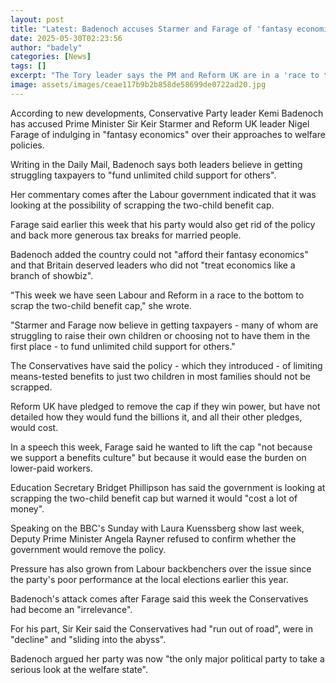 ```yaml
---
layout: post
title: "Latest: Badenoch accuses Starmer and Farage of 'fantasy economics'"
date: 2025-05-30T02:23:56
author: "badely"
categories: [News]
tags: []
excerpt: "The Tory leader says the PM and Reform UK are in a 'race to the bottom' to scrap the child benefit cap."
image: assets/images/ceae117b9b2b858de58699de0722ad20.jpg
---
```


According to new developments, Conservative Party leader Kemi Badenoch has accused Prime Minister Sir Keir Starmer and Reform UK leader Nigel Farage of indulging in "fantasy economics" over their approaches to welfare policies.

Writing in the Daily Mail, Badenoch says both leaders believe in getting struggling taxpayers to "fund unlimited child support for others".

Her commentary comes after the Labour government indicated that it was looking at the possibility of scrapping the two-child benefit cap.

Farage said earlier this week that his party would also get rid of the policy and back more generous tax breaks for married people.

Badenoch added the country could not "afford their fantasy economics" and that Britain deserved leaders who did not "treat economics like a branch of showbiz".

"This week we have seen Labour and Reform in a race to the bottom to scrap the two-child benefit cap," she wrote.

"Starmer and Farage now believe in getting taxpayers - many of whom are struggling to raise their own children or choosing not to have them in the first place - to fund unlimited child support for others."

The Conservatives have said the policy - which they introduced - of limiting means-tested benefits to just two children in most families should not be scrapped.

Reform UK have pledged to remove the cap if they win power, but have not detailed how they would fund the billions it, and all their other pledges, would cost. 

In a speech this week, Farage said he wanted to lift the cap "not because we support a benefits culture" but because it would ease the burden on lower-paid workers.

Education Secretary Bridget Phillipson has said the government is looking at scrapping the two-child benefit cap but warned it would "cost a lot of money".

Speaking on the BBC's Sunday with Laura Kuenssberg show last week, Deputy Prime Minister Angela Rayner refused to confirm whether the government would remove the policy.

Pressure has also grown from Labour backbenchers over the issue since the party's poor performance at the local elections earlier this year.

Badenoch's attack comes after Farage said this week the Conservatives had become an "irrelevance".

For his part, Sir Keir said the Conservatives had "run out of road", were in "decline" and "sliding into the abyss". 

Badenoch argued her party was now "the only major political party to take a serious look at the welfare state".

